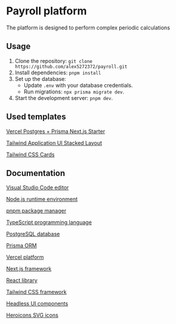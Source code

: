 # Payroll platform

The platform is designed to perform complex periodic calculations

## Usage
1. Clone the repository: `git clone https://github.com/alex5272372/payroll.git`
2. Install dependencies: `pnpm install`
3. Set up the database: 
   - Update `.env` with your database credentials.
   - Run migrations: `npx prisma migrate dev`.
4. Start the development server: `pnpm dev`.

## Used templates

[Vercel Postgres + Prisma Next.js Starter](https://vercel.com/templates/next.js/postgres-prisma)

[Tailwind Application UI Stacked Layout](https://tailwindui.com/components/application-ui/application-shells/stacked)

[Tailwind CSS Cards](https://tw-elements.com/docs/standard/components/cards/)

## Documentation

[Visual Studio Code editor](https://code.visualstudio.com/docs)

[Node.js runtime environment](https://nodejs.org/docs/latest/api/)

[pnpm package manager](https://pnpm.io/motivation)

[TypeScript programming language](https://www.typescriptlang.org/docs/)

[PostgreSQL database](https://www.postgresql.org/docs/16/index.html)

[Prisma ORM](https://www.prisma.io/docs/orm)

[Vercel platform](https://vercel.com/docs)

[Next.js framework](https://nextjs.org/docs)

[React library](https://react.dev/reference/react)

[Tailwind CSS framework](https://tailwindcss.com/docs/installation)

[Headless UI components](https://headlessui.com/)

[Heroicons SVG icons](https://heroicons.com/)
